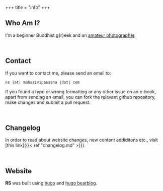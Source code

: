 +++
title = "info"
+++


## Who Am I?

I'm a beginner Buddhist g{r}eek and an [amateur photographer](https://vlzetko.com).


&nbsp;
## Contact

If you want to contact me, please send an email to: 

``ns |at| mahasivipassana |dot| com`` 


If you found a typo or wrong formatting or any other issue on an e-book, apart from sending an email, you can fork the relevant github repository, make changes and submit a pull request.


&nbsp;
## Changelog

In order to read about website changes, new content addiditons etc., visit [this link]({{< ref "changelog.md" >}}).


&nbsp;
## Website

**RS** was built using [hugo](https://gohugo.io/) and  [hugo bearblog](https://github.com/janraasch/hugo-bearblog).

